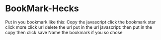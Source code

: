 # BookMark-Hecks
Put in you bookmark like this:
Copy the javascript
click the bookmark star
click more
click url
delete the url
put in the url javascript:
then put in the copy
then click save
Name the bookmark if you so chose
